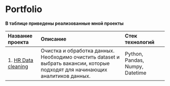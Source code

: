 # Portfolio  
**В таблице приведены реализованные мной проекты**
  
  |Название проекта   | Описание          |Стек технологий       |
  |:------------------|:------------------|:---------------------|
  |1.	[HR Data cleaning](#title1)| Очистка и обработка данных.  Необходимо очистить dataset и выбрать вакансии, которые подходят для начинающих аналитиков данных.|Python, Pandas, Numpy, Datetime|
